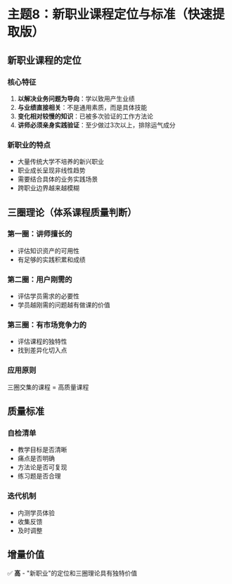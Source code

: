# 主题8：新职业课程定位与标准（快速提取版）

## 新职业课程的定位

### 核心特征
1. **以解决业务问题为导向**：学以致用产生业绩
2. **与业绩直接相关**：不是通用素质，而是具体技能
3. **变化相对较慢的知识**：已被多次验证的工作方法论
4. **讲师必须亲身实践验证**：至少做过3次以上，排除运气成分

### 新职业的特点
- 大量传统大学不培养的新兴职业
- 职业成长呈现非线性趋势
- 需要结合具体的业务实践场景
- 跨职业边界越来越模糊

## 三圈理论（体系课程质量判断）

### 第一圈：讲师擅长的
- 评估知识资产的可用性
- 有足够的实践积累和成绩

### 第二圈：用户刚需的
- 评估学员需求的必要性
- 学员越刚需的问题越有做课的价值

### 第三圈：有市场竞争力的
- 评估课程的独特性
- 找到差异化切入点

### 应用原则
三圈交集的课程 = 高质量课程

## 质量标准

### 自检清单
- 教学目标是否清晰
- 痛点是否明确
- 方法论是否可复现
- 练习题是否合理

### 迭代机制
- 内测学员体验
- 收集反馈
- 及时调整

## 增量价值
✅ **高** - "新职业"的定位和三圈理论具有独特价值
